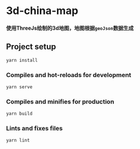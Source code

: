 # 3d-china-map

#### 使用ThreeJs绘制的3d地图，地图根据`geoJson`数据生成


## Project setup
```
yarn install
```

### Compiles and hot-reloads for development
```
yarn serve
```

### Compiles and minifies for production
```
yarn build
```

### Lints and fixes files
```
yarn lint
```

